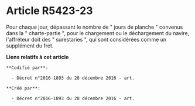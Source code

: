# Article R5423-23

Pour chaque jour, dépassant le nombre de " jours de planche " convenus dans la " charte-partie ", pour le chargement ou le
déchargement du navire, l'affréteur doit des " surestaries ", qui sont considérées comme un supplément du fret.

**Liens relatifs à cet article**

	**Codifié par**:

	  - Décret n°2016-1893 du 28 décembre 2016 - art.

	**Créé par**:

	  - Décret n°2016-1893 du 28 décembre 2016 - art.
